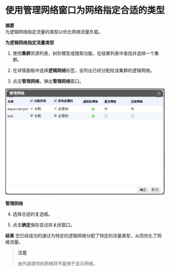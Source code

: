 # 使用管理网络窗口为网络指定合适的类型

**摘要**<br/>
为逻辑网络指定流量的类型以优化网络流量负载。

**为逻辑网络指定流量类型**

1. 使用**集群**资源列表，树形模型或搜索功能，在结果列表中查找并选择一个集群。

2. 在详情面板中选择**逻辑网络**标签，会列出已经分配给该集群的逻辑网络。

3. 点击**管理网络**，弹出**管理网络**窗口。

![管理网络](../images/EayunOS_Cluster_Manager_Logic_Network.png)

**管理网络**

4. 选择合适的复选框。

5. 点击**确定**保存变动并关闭窗口。

**结果**
您已经成功的通过为特定的逻辑网络分配了特定的流量类型，从而优化了网络流量。

> **注意**
>
> 由外部提供的网络将不能用于显示网络。

